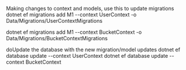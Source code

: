 Making changes to context and models, use this to update migrations
  dotnet ef migrations add M1 --context UserContext -o Data/Migrations/UserContextMigrations   

  dotnet ef migrations add M1 --context BucketContext -o Data/Migrations/BucketContextMigrations


doUpdate the database with the new migration/model updates
  dotnet ef database update --context UserContext
  dotnet ef database update --context BucketContext